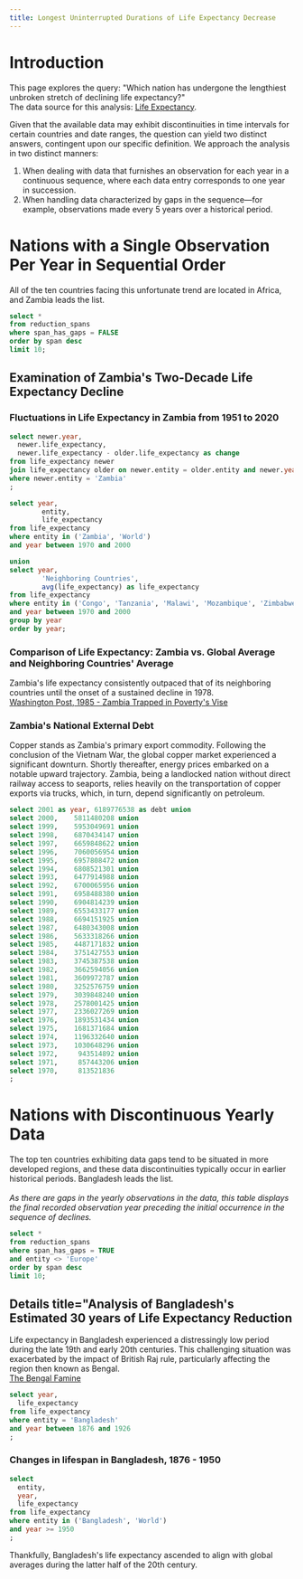```yaml
---
title: Longest Uninterrupted Durations of Life Expectancy Decrease
---
```


# Introduction

This page explores the query: "Which nation has undergone the lengthiest unbroken stretch of declining life expectancy?" <br>
The data source for this analysis: [Life Expectancy](https://ourworldindata.org/).

Given that the available data may exhibit discontinuities in time intervals for certain countries and date ranges, the question can yield two distinct answers, contingent upon our specific definition. We approach the analysis in two distinct manners:

1. When dealing with data that furnishes an observation for each year in a continuous sequence, where each data entry corresponds to one year in succession.
2. When handling data characterized by gaps in the sequence—for example, observations made every 5 years over a historical period.


# Nations with a Single Observation Per Year in Sequential Order
All of the ten countries facing this unfortunate trend are located in Africa, and Zambia leads the list.

```sql reduction
select *
from reduction_spans
where span_has_gaps = FALSE
order by span desc
limit 10;
```

<DataTable data={reduction}>
  <Column id="entity" title='Country'/>
  <Column id="first_year_in_sequence" title='Start' fmt='id'/>
  <Column id="last_year_in_sequence" title='End' fmt='id'/>
  <Column id="span" title="Years"/>
</DataTable>


<!--Details title="Examination of Zambia's Two-Decade Life Expectancy Decline"-->
## Examination of Zambia's Two-Decade Life Expectancy Decline
### Fluctuations in Life Expectancy in Zambia from 1951 to 2020
```sql zambia
select newer.year, 
  newer.life_expectancy,
  newer.life_expectancy - older.life_expectancy as change
from life_expectancy newer
join life_expectancy older on newer.entity = older.entity and newer.year = older.year + 1
where newer.entity = 'Zambia'
;
```

<BarChart data={zambia} y=change x=year  yAxisLabels=false>
  <ReferenceArea xMin=1978 xMax=1998 label="21 Years Decline"/>
</BarChart>


```sql comp
select year, 
        entity, 
        life_expectancy     
from life_expectancy 
where entity in ('Zambia', 'World')
and year between 1970 and 2000

union
select year, 
        'Neighboring Countries', 
        avg(life_expectancy) as life_expectancy    
from life_expectancy 
where entity in ('Congo', 'Tanzania', 'Malawi', 'Mozambique', 'Zimbabwe', 'Botswana', 'Namibia', 'Angola')
and year between 1970 and 2000
group by year
order by year;
```

### Comparison of Life Expectancy: Zambia vs. Global Average and Neighboring Countries' Average
Zambia's life expectancy consistently outpaced that of its neighboring countries until the onset of a sustained decline in 1978.<br>
[Washington Post, 1985 - Zambia Trapped in Poverty's Vise](https://www.washingtonpost.com/archive/politics/1985/09/26/zambia-trapped-in-povertys-vise/2dac22bd-a227-4dad-b4f4-64647d3060a4/)
<LineChart data={comp} x=year y=life_expectancy series=entity xTitle='Country' yGridlines=false>
  <ReferenceLine x=1985 label="Start of AIDS in Zambia" hideValue=true/>
</LineChart>


### Zambia's National External Debt

Copper stands as Zambia's primary export commodity. Following the conclusion of the Vietnam War, the global copper market experienced a significant downturn. Shortly thereafter, energy prices embarked on a notable upward trajectory. Zambia, being a landlocked nation without direct railway access to seaports, relies heavily on the transportation of copper exports via trucks, which, in turn, depend significantly on petroleum.
```sql debt
select 2001 as year, 6189776538 as debt union
select 2000, 	5811480208 union
select 1999, 	5953049691 union
select 1998, 	6870434147 union
select 1997, 	6659848622 union
select 1996, 	7060056954 union
select 1995, 	6957808472 union
select 1994, 	6808521301 union
select 1993, 	6477914988 union
select 1992, 	6700065956 union
select 1991, 	6958488380 union
select 1990, 	6904814239 union
select 1989, 	6553433177 union
select 1988, 	6694151925 union
select 1987, 	6480343008 union
select 1986, 	5633318266 union
select 1985, 	4487171832 union
select 1984, 	3751427553 union
select 1983, 	3745387538 union
select 1982, 	3662594056 union
select 1981, 	3609972787 union
select 1980, 	3252576759 union
select 1979, 	3039848240 union
select 1978, 	2578001425 union
select 1977, 	2336027269 union
select 1976, 	1893531434 union
select 1975, 	1681371684 union
select 1974, 	1196332640 union
select 1973, 	1030648296 union
select 1972, 	 943514892 union
select 1971, 	 857443206 union
select 1970, 	 813521836 
;
```

<LineChart data={debt}  x=year y=debt yGridlines=false>
  <ReferenceLine x=1974 label="-38% Copper" hideValue=true/>
  <ReferenceLine x=1979 label="+102% Oil" hideValue=true/>
</LineChart>
<!--/Details-->

# Nations with Discontinuous Yearly Data
The top ten countries exhibiting data gaps tend to be situated in more developed regions, and these data discontinuities typically occur in earlier historical periods. Bangladesh leads the list.<br><br>
_As there are gaps in the yearly observations in the data, this table displays the final recorded observation year preceding the initial occurrence in the sequence of declines._
```sql reductions_with_gaps
select *
from reduction_spans
where span_has_gaps = TRUE
and entity <> 'Europe'
order by span desc
limit 10;
```
<DataTable data={reductions_with_gaps}>
  <Column id="entity" title='Country'/>
  <Column id="year_before_sequence" title='Year Preceding' fmt='id'/>
  <Column id="last_year_in_sequence" title='Last Year in Sequence' fmt='id'/>
  <Column id="span" title="Years"/>
</DataTable>

<!--Details title="Analysis of Bangladesh's Estimated 30 years of Life Expectancy Reduction"-->
## Details title="Analysis of Bangladesh's Estimated 30 years of Life Expectancy Reduction
Life expectancy in Bangladesh experienced a distressingly low period during the late 19th and early 20th centuries. This challenging situation was exacerbated by the impact of British Raj rule, particularly affecting the region then known as Bengal.<br>
[The Bengal Famine](https://yourstory.com/2014/08/bengal-famine-genocide)

```sql bangladesh
select year,
  life_expectancy
from life_expectancy 
where entity = 'Bangladesh'
and year between 1876 and 1926
;
```

<DataTable data={bangladesh}>
  <Column id="year" fmt='id'/>
  <Column id="life_expectancy"/>
</DataTable>

### Changes in lifespan in Bangladesh, 1876 - 1950
<LineChart data={bangladesh} y=life_expectancy x=year>
  <ReferenceLine x=1873 label="1873 Bengal Famine" hideValue=true/>
  <ReferenceLine x=1892 label="1892 Bengal Famine" hideValue=true/>
  <ReferenceLine x=1897 label="1897 Bengal Famine" hideValue=true/>
</LineChart>

```sql bangladesh_recent
select 
  entity,
  year,
  life_expectancy
from life_expectancy 
where entity in ('Bangladesh', 'World')
and year >= 1950
;
```
Thankfully, Bangladesh's life expectancy ascended to align with global averages during the latter half of the 20th century.
<LineChart data={bangladesh_recent} y=life_expectancy x=year series=entity>
  <ReferenceLine x=1971 label="War of Independence" hideValue=true/>
</LineChart>

<!--/Details-->